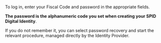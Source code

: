 To log in, enter your Fiscal Code and password in the appropriate fields.

**The password is the alphanumeric code you set when creating your SPID Digital Identity**.

If you do not remember it, you can select password recovery and start the relevant procedure, managed directly by the Identity Provider.
